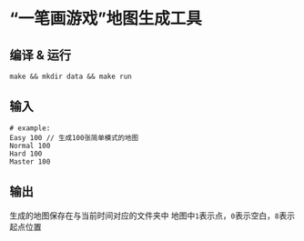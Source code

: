 # “一笔画游戏”地图生成工具

## 编译 & 运行

  `make && mkdir data && make run`

## 输入

```
# example:
Easy 100 // 生成100张简单模式的地图
Normal 100 
Hard 100
Master 100
```

## 输出

  生成的地图保存在与当前时间对应的文件夹中
  地图中`1`表示点，`0`表示空白，`8`表示起点位置
